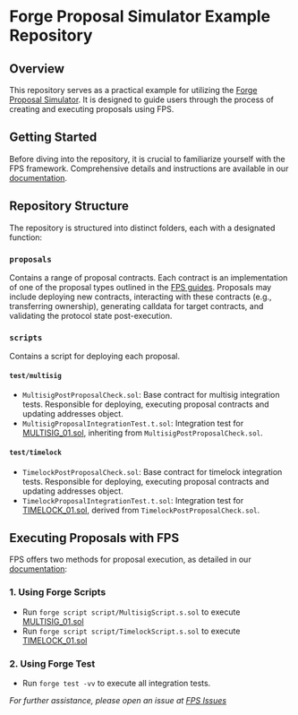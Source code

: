 # Forge Proposal Simulator Example Repository

## Overview
This repository serves as a practical example for utilizing the [Forge Proposal Simulator](https://github.com/solidity-labs-io/forge-proposal-simulator). It is designed to guide users through the process of creating and executing proposals using FPS.

## Getting Started
Before diving into the repository, it is crucial to familiarize yourself with the FPS framework. Comprehensive details and instructions are available in our [documentation](https://docs.soliditylabs.io/forge-proposal-simulator/).

## Repository Structure
The repository is structured into distinct folders, each with a designated function:

### `proposals`
Contains a range of proposal contracts. Each contract is an implementation of one of the proposal types outlined in the [FPS guides](https://docs.soliditylabs.io/forge-proposal-simulator/guides/). Proposals may include deploying new contracts, interacting with these contracts (e.g., transferring ownership), generating calldata for target contracts, and validating the protocol state post-execution.

### `scripts`
Contains a script for deploying each proposal. 

#### `test/multisig`
- `MultisigPostProposalCheck.sol`: Base contract for multisig integration tests. Responsible for deploying, executing proposal contracts and updating addresses object.
- `MultisigProposalIntegrationTest.t.sol`: Integration test for [MULTISIG_01.sol](proposals/MULTISIG_01.sol), inheriting from `MultisigPostProposalCheck.sol`.

#### `test/timelock`
- `TimelockPostProposalCheck.sol`: Base contract for timelock integration tests. Responsible for deploying, executing proposal contracts and updating addresses object.
- `TimelockProposalIntegrationTest.t.sol`: Integration test for [TIMELOCK_01.sol](proposals/TIMELOCK_01.sol), derived from `TimelockPostProposalCheck.sol`.

## Executing Proposals with FPS
FPS offers two methods for proposal execution, as detailed in our [documentation](https://docs.soliditylabs.io/forge-proposal-simulator/getting-set-up):

### 1. Using Forge Scripts
- Run `forge script script/MultisigScript.s.sol` to execute [MULTISIG_01.sol](proposals/MULTISIG_01.sol) 
- Run `forge script script/TimelockScript.s.sol` to execute [TIMELOCK_01.sol](proposals/TIMELOCK_01.sol)

### 2. Using Forge Test

- Run `forge test -vv` to execute all integration tests.

*For further assistance, please open an issue at [FPS Issues](https://github.com/solidity-labs-io/forge-proposal-simulator/issues/new)*
